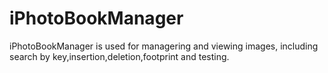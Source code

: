 # iPhotoBookManager
iPhotoBookManager is used for managering and viewing images, including search by key,insertion,deletion,footprint and testing.
